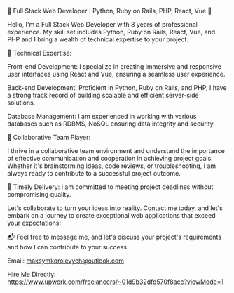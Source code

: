 🚀 Full Stack Web Developer | Python, Ruby on Rails, PHP, React, Vue 🚀

Hello, I'm a Full Stack Web Developer with 8 years of professional experience. My skill set includes Python, Ruby on Rails, React, Vue, and PHP and I bring a wealth of technical expertise to your project.

🔧 Technical Expertise:

Front-end Development: I specialize in creating immersive and responsive user interfaces using React and Vue, ensuring a seamless user experience.

Back-end Development: Proficient in Python, Ruby on Rails, and PHP, I have a strong track record of building scalable and efficient server-side solutions.

Database Management: I am experienced in working with various databases such as RDBMS, NoSQL ensuring data integrity and security.

🤝 Collaborative Team Player:

I thrive in a collaborative team environment and understand the importance of effective communication and cooperation in achieving project goals. Whether it's brainstorming ideas, code reviews, or troubleshooting, I am always ready to contribute to a successful project outcome.

📅 Timely Delivery: I am committed to meeting project deadlines without compromising quality.

Let's collaborate to turn your ideas into reality. Contact me today, and let's embark on a journey to create exceptional web applications that exceed your expectations!

📬 Feel free to message me, and let's discuss your project's requirements and how I can contribute to your success.

Email: maksymkorolevych@outlook.com

Hire Me Directly: https://www.upwork.com/freelancers/~01d9b32dfd570f8acc?viewMode=1

<!---
maksithub/maksithub is a ✨ special ✨ repository because its `README.md` (this file) appears on your GitHub profile.
You can click the Preview link to take a look at your changes.
--->
